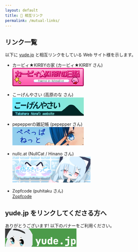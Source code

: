 ```yaml
---
layout: default
title: 💓 相互リンク
permalink: /mutual-links/
---
```


## リンク一覧
以下に [yude.jp](https://yude.jp) と相互リンクをしている Web サイト様を示します。

* カービィ★KIRBYの家 (カービィ★KIRBY さん)\
[![kirby3ds](/assets/images/mutual-links/kirby3ds.png)](https://exout.net/~kirby3ds/)

* こーげんやさい (高原のな さん)\
[![こーげんやさい](/assets/images/mutual-links/nona-takahara.png)](https://nona-takahara.github.io/)

* pepepperの雑記帳 (pepepper さん)\
[![pepepperの雑記帳](/assets/images/mutual-links/pepepper.png)](https://www.pepepper.net/)

* nullc.at (NullCat / Hinano さん)\
[![kirby3ds](/assets/images/mutual-links/nullcat.png)](https://nullc.at)

* Zopfcode (puhitaku さん)\
[Zopfcode](https://www.zopfco.de/)

## yude.jp をリンクしてくださる方へ
ありがとうございます! 以下のバナーをご利用ください。\
[![yude.jp](/assets/images/banner_new.png)](https://yude.jp/images/banner_new.png)